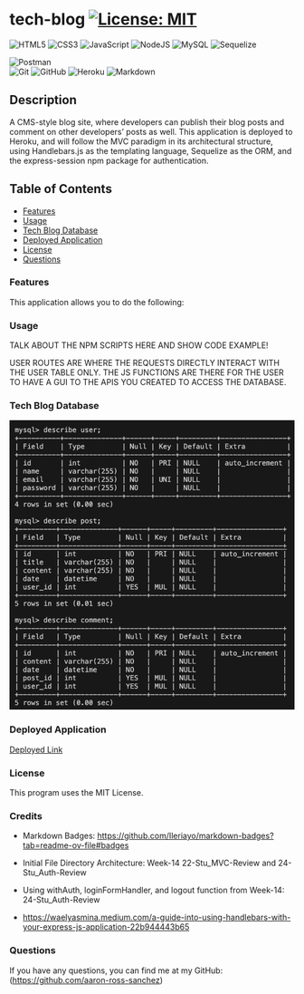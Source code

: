 # tech-blog [![License: MIT](https://img.shields.io/badge/License-MIT-yellow.svg)](https://opensource.org/licenses/MIT)

![HTML5](https://img.shields.io/badge/html5-%23E34F26.svg?style=for-the-badge&logo=html5&logoColor=white)
![CSS3](https://img.shields.io/badge/css3-%231572B6.svg?style=for-the-badge&logo=css3&logoColor=white)
![JavaScript](https://img.shields.io/badge/javascript-%23323330.svg?style=for-the-badge&logo=javascript&logoColor=%23F7DF1E)
![NodeJS](https://img.shields.io/badge/node.js-6DA55F?style=for-the-badge&logo=node.js&logoColor=white)
![MySQL](https://img.shields.io/badge/mysql-%2300f.svg?style=for-the-badge&logo=mysql&logoColor=white)
![Sequelize](https://img.shields.io/badge/Sequelize-52B0E7?style=for-the-badge&logo=Sequelize&logoColor=white)

![Postman](https://img.shields.io/badge/Postman-FF6C37?style=for-the-badge&logo=postman&logoColor=white)	
![Git](https://img.shields.io/badge/git-%23F05033.svg?style=for-the-badge&logo=git&logoColor=white)
![GitHub](https://img.shields.io/badge/github-%23121011.svg?style=for-the-badge&logo=github&logoColor=white)
![Heroku](https://img.shields.io/badge/heroku-%23430098.svg?style=for-the-badge&logo=heroku&logoColor=white)
![Markdown](https://img.shields.io/badge/markdown-%23000000.svg?style=for-the-badge&logo=markdown&logoColor=white)

## Description

A CMS-style blog site, where developers can publish their blog posts and comment on other developers’ posts as well. This application is deployed to Heroku, and will follow the MVC paradigm in its architectural structure, using Handlebars.js as the templating language, Sequelize as the ORM, and the express-session npm package for authentication.

## Table of Contents

- [Features](#features)
- [Usage](#usage)
- [Tech Blog Database](#employee-tracker)
- [Deployed Application](#deployed-application)
- [License](#license)
- [Questions](#questions)

<a id="features"></a>

### Features

This application allows you to do the following:

<a id="usage"></a>

### Usage

TALK ABOUT THE NPM SCRIPTS HERE AND SHOW CODE EXAMPLE!

USER ROUTES ARE WHERE THE REQUESTS DIRECTLY INTERACT WITH THE USER TABLE ONLY. THE JS FUNCTIONS ARE THERE FOR THE USER TO HAVE A GUI TO THE APIS YOU CREATED TO ACCESS THE DATABASE.

<a id="employee-tracker">

### Tech Blog Database

![Tech Blog Database](/assets/tech-blog_db.png)

<a id="deployed-application"></a>

### Deployed Application

[Deployed Link](https://tech-blog-2024-5b32749a6285.herokuapp.com/)

<a id="license"></a>

### License

This program uses the MIT License.

<a id="credits"></a>

### Credits

- Markdown Badges: https://github.com/Ileriayo/markdown-badges?tab=readme-ov-file#badges

- Initial File Directory Architecture: Week-14 22-Stu_MVC-Review and 24-Stu_Auth-Review

- Using withAuth, loginFormHandler, and logout function from Week-14: 24-Stu_Auth-Review

- https://waelyasmina.medium.com/a-guide-into-using-handlebars-with-your-express-js-application-22b944443b65


<a id="questions"></a>

### Questions

If you have any questions, you can find me at my GitHub: (https://github.com/aaron-ross-sanchez)


